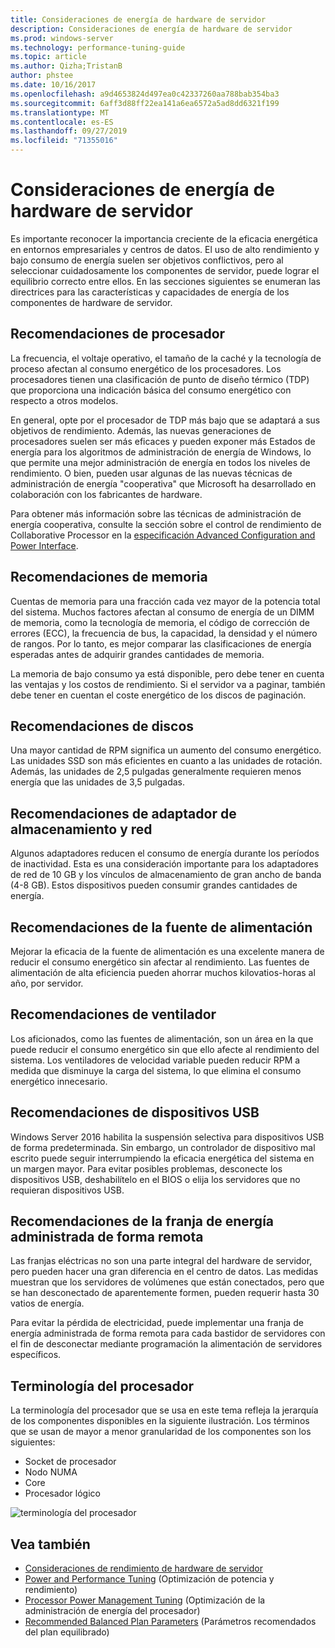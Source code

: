 ```yaml
---
title: Consideraciones de energía de hardware de servidor
description: Consideraciones de energía de hardware de servidor
ms.prod: windows-server
ms.technology: performance-tuning-guide
ms.topic: article
ms.author: Qizha;TristanB
author: phstee
ms.date: 10/16/2017
ms.openlocfilehash: a9d4653824d497ea0c42337260aa788bab354ba3
ms.sourcegitcommit: 6aff3d88ff22ea141a6ea6572a5ad8dd6321f199
ms.translationtype: MT
ms.contentlocale: es-ES
ms.lasthandoff: 09/27/2019
ms.locfileid: "71355016"
---
```

# <a name="server-hardware-power-considerations"></a>Consideraciones de energía de hardware de servidor

Es importante reconocer la importancia creciente de la eficacia energética en entornos empresariales y centros de datos. El uso de alto rendimiento y bajo consumo de energía suelen ser objetivos conflictivos, pero al seleccionar cuidadosamente los componentes de servidor, puede lograr el equilibrio correcto entre ellos. En las secciones siguientes se enumeran las directrices para las características y capacidades de energía de los componentes de hardware de servidor.

## <a name="processor-recommendations"></a>Recomendaciones de procesador

La frecuencia, el voltaje operativo, el tamaño de la caché y la tecnología de proceso afectan al consumo energético de los procesadores. Los procesadores tienen una clasificación de punto de diseño térmico (TDP) que proporciona una indicación básica del consumo energético con respecto a otros modelos.

En general, opte por el procesador de TDP más bajo que se adaptará a sus objetivos de rendimiento. Además, las nuevas generaciones de procesadores suelen ser más eficaces y pueden exponer más Estados de energía para los algoritmos de administración de energía de Windows, lo que permite una mejor administración de energía en todos los niveles de rendimiento. O bien, pueden usar algunas de las nuevas técnicas de administración de energía "cooperativa" que Microsoft ha desarrollado en colaboración con los fabricantes de hardware.

Para obtener más información sobre las técnicas de administración de energía cooperativa, consulte la sección sobre el control de rendimiento de Collaborative Processor en la [especificación Advanced Configuration and Power Interface](http://www.uefi.org/sites/default/files/resources/ACPI_5_1release.pdf).


## <a name="memory-recommendations"></a>Recomendaciones de memoria
Cuentas de memoria para una fracción cada vez mayor de la potencia total del sistema. Muchos factores afectan al consumo de energía de un DIMM de memoria, como la tecnología de memoria, el código de corrección de errores (ECC), la frecuencia de bus, la capacidad, la densidad y el número de rangos. Por lo tanto, es mejor comparar las clasificaciones de energía esperadas antes de adquirir grandes cantidades de memoria.

La memoria de bajo consumo ya está disponible, pero debe tener en cuenta las ventajas y los costos de rendimiento. Si el servidor va a paginar, también debe tener en cuentan el coste energético de los discos de paginación.


## <a name="disks-recommendations"></a>Recomendaciones de discos
Una mayor cantidad de RPM significa un aumento del consumo energético. Las unidades SSD son más eficientes en cuanto a las unidades de rotación. Además, las unidades de 2,5 pulgadas generalmente requieren menos energía que las unidades de 3,5 pulgadas.

## <a name="network-and-storage-adapter-recommendations"></a>Recomendaciones de adaptador de almacenamiento y red
Algunos adaptadores reducen el consumo de energía durante los períodos de inactividad. Esta es una consideración importante para los adaptadores de red de 10 GB y los vínculos de almacenamiento de gran ancho de banda (4-8 GB). Estos dispositivos pueden consumir grandes cantidades de energía.


## <a name="power-supply-recommendations"></a>Recomendaciones de la fuente de alimentación
Mejorar la eficacia de la fuente de alimentación es una excelente manera de reducir el consumo energético sin afectar al rendimiento. Las fuentes de alimentación de alta eficiencia pueden ahorrar muchos kilovatios-horas al año, por servidor.


## <a name="fan-recommendations"></a>Recomendaciones de ventilador
Los aficionados, como las fuentes de alimentación, son un área en la que puede reducir el consumo energético sin que ello afecte al rendimiento del sistema. Los ventiladores de velocidad variable pueden reducir RPM a medida que disminuye la carga del sistema, lo que elimina el consumo energético innecesario.


## <a name="usb-devices-recommendations"></a>Recomendaciones de dispositivos USB
Windows Server 2016 habilita la suspensión selectiva para dispositivos USB de forma predeterminada. Sin embargo, un controlador de dispositivo mal escrito puede seguir interrumpiendo la eficacia energética del sistema en un margen mayor. Para evitar posibles problemas, desconecte los dispositivos USB, deshabilítelo en el BIOS o elija los servidores que no requieran dispositivos USB.


## <a name="remotely-managed-power-strip-recommendations"></a>Recomendaciones de la franja de energía administrada de forma remota
Las franjas eléctricas no son una parte integral del hardware de servidor, pero pueden hacer una gran diferencia en el centro de datos. Las medidas muestran que los servidores de volúmenes que están conectados, pero que se han desconectado de aparentemente formen, pueden requerir hasta 30 vatios de energía.

Para evitar la pérdida de electricidad, puede implementar una franja de energía administrada de forma remota para cada bastidor de servidores con el fin de desconectar mediante programación la alimentación de servidores específicos.

## <a name="processor-terminology"></a>Terminología del procesador
La terminología del procesador que se usa en este tema refleja la jerarquía de los componentes disponibles en la siguiente ilustración. Los términos que se usan de mayor a menor granularidad de los componentes son los siguientes:

-   Socket de procesador
-   Nodo NUMA
-   Core
-   Procesador lógico

![terminología del procesador](../media/perftune-guide-figure-1.png)

## <a name="see-also"></a>Vea también
- [Consideraciones de rendimiento de hardware de servidor](index.md)
- [Power and Performance Tuning](power/power-performance-tuning.md) (Optimización de potencia y rendimiento)
- [Processor Power Management Tuning](power/processor-power-management-tuning.md) (Optimización de la administración de energía del procesador)
- [Recommended Balanced Plan Parameters](power/recommended-balanced-plan-parameters.md) (Parámetros recomendados del plan equilibrado)
